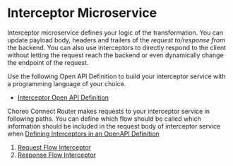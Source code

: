 # Interceptor Microservice

Interceptor microservice defines your logic of the transformation. You can update payload body, headers and trailers
of the *request to/response from* the backend. You can also use interceptors to directly respond to the client without letting the request
reach the backend or even dynamically change the endpoint of the request.

Use the following Open API Definition to build your interceptor service with a programming language of your choice.

- [Interceptor Open API Definition]()

Choreo Connect Router makes requests to your interceptor service in following paths. You can define which flow should be called
which information should be included in the request body of interceptor service when
[Defining Interceptors in an OpenAPI Definition]({{base_path}}/deploy-and-publish/deploy-on-gateway/choreo-connect/message-transformation/defining-interceptora-in-an-open-api-definition/) 

1. [Request Flow Interceptor]({{base_path}}/deploy-and-publish/deploy-on-gateway/choreo-connect/message-transformation/interceptor-microservice/request-flow-interceptor/)
2. [Response Flow Interceptor]({{base_path}}/deploy-and-publish/deploy-on-gateway/choreo-connect/message-transformation/interceptor-microservice/request-flow-interceptor/)
